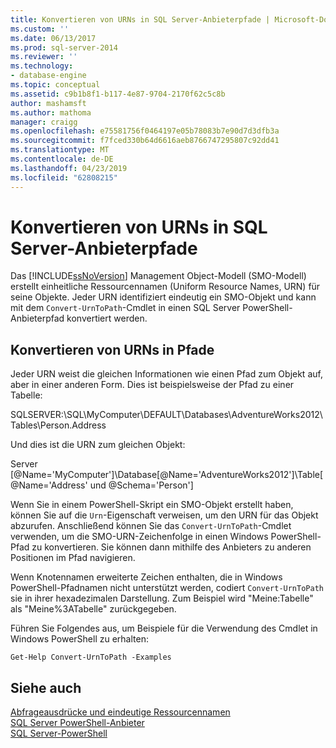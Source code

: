 ```yaml
---
title: Konvertieren von URNs in SQL Server-Anbieterpfade | Microsoft-Dokumentation
ms.custom: ''
ms.date: 06/13/2017
ms.prod: sql-server-2014
ms.reviewer: ''
ms.technology:
- database-engine
ms.topic: conceptual
ms.assetid: c9b1b8f1-b117-4e87-9704-2170f62c5c8b
author: mashamsft
ms.author: mathoma
manager: craigg
ms.openlocfilehash: e75581756f0464197e05b78083b7e90d7d3dfb3a
ms.sourcegitcommit: f7fced330b64d6616aeb8766747295807c92dd41
ms.translationtype: MT
ms.contentlocale: de-DE
ms.lasthandoff: 04/23/2019
ms.locfileid: "62808215"
---
```

# <a name="convert-urns-to-sql-server-provider-paths"></a>Konvertieren von URNs in SQL Server-Anbieterpfade
  Das [!INCLUDE[ssNoVersion](../includes/ssnoversion-md.md)] Management Object-Modell (SMO-Modell) erstellt einheitliche Ressourcennamen (Uniform Resource Names, URN) für seine Objekte. Jeder URN identifiziert eindeutig ein SMO-Objekt und kann mit dem `Convert-UrnToPath`-Cmdlet in einen SQL Server PowerShell-Anbieterpfad konvertiert werden.  
  
## <a name="converting-urns-to-paths"></a>Konvertieren von URNs in Pfade  
 Jeder URN weist die gleichen Informationen wie einen Pfad zum Objekt auf, aber in einer anderen Form. Dies ist beispielsweise der Pfad zu einer Tabelle:  
  
 SQLSERVER:\SQL\MyComputer\DEFAULT\Databases\AdventureWorks2012\Tables\Person.Address  
  
 Und dies ist die URN zum gleichen Objekt:  
  
 Server [@Name='MyComputer']\Database[@Name='AdventureWorks2012']\Table[@Name='Address' und @Schema='Person']  
  
 Wenn Sie in einem PowerShell-Skript ein SMO-Objekt erstellt haben, können Sie auf die `Urn`-Eigenschaft verweisen, um den URN für das Objekt abzurufen. Anschließend können Sie das `Convert-UrnToPath`-Cmdlet verwenden, um die SMO-URN-Zeichenfolge in einen Windows PowerShell-Pfad zu konvertieren. Sie können dann mithilfe des Anbieters zu anderen Positionen im Pfad navigieren.  
  
 Wenn Knotennamen erweiterte Zeichen enthalten, die in Windows PowerShell-Pfadnamen nicht unterstützt werden, codiert `Convert-UrnToPath` sie in ihrer hexadezimalen Darstellung. Zum Beispiel wird "Meine:Tabelle" als "Meine%3ATabelle" zurückgegeben.  
  
 Führen Sie Folgendes aus, um Beispiele für die Verwendung des Cmdlet in Windows PowerShell zu erhalten:  
  
```  
Get-Help Convert-UrnToPath -Examples  
```  
  
## <a name="see-also"></a>Siehe auch  
 [Abfrageausdrücke und eindeutige Ressourcennamen](../powershell/query-expressions-and-uniform-resource-names.md)   
 [SQL Server PowerShell-Anbieter](../powershell/sql-server-powershell-provider.md)   
 [SQL Server-PowerShell](../powershell/sql-server-powershell.md)  
  
  
